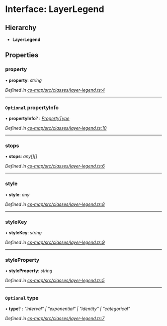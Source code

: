 # Interface: LayerLegend

## Hierarchy

* **LayerLegend**

## Properties

###  property

• **property**: *string*

*Defined in [cs-map/src/classes/layer-legend.ts:4](https://github.com/TNOCS/csnext/blob/dad76c19/packages/cs-map/src/classes/layer-legend.ts#L4)*

___

### `Optional` propertyInfo

• **propertyInfo**? : *[PropertyType](../classes/_cs_data_src_classes_property_type_.propertytype.md)*

*Defined in [cs-map/src/classes/layer-legend.ts:10](https://github.com/TNOCS/csnext/blob/dad76c19/packages/cs-map/src/classes/layer-legend.ts#L10)*

___

###  stops

• **stops**: *any[][]*

*Defined in [cs-map/src/classes/layer-legend.ts:6](https://github.com/TNOCS/csnext/blob/dad76c19/packages/cs-map/src/classes/layer-legend.ts#L6)*

___

###  style

• **style**: *any*

*Defined in [cs-map/src/classes/layer-legend.ts:8](https://github.com/TNOCS/csnext/blob/dad76c19/packages/cs-map/src/classes/layer-legend.ts#L8)*

___

###  styleKey

• **styleKey**: *string*

*Defined in [cs-map/src/classes/layer-legend.ts:9](https://github.com/TNOCS/csnext/blob/dad76c19/packages/cs-map/src/classes/layer-legend.ts#L9)*

___

###  styleProperty

• **styleProperty**: *string*

*Defined in [cs-map/src/classes/layer-legend.ts:5](https://github.com/TNOCS/csnext/blob/dad76c19/packages/cs-map/src/classes/layer-legend.ts#L5)*

___

### `Optional` type

• **type**? : *"interval" | "exponential" | "identity" | "categorical"*

*Defined in [cs-map/src/classes/layer-legend.ts:7](https://github.com/TNOCS/csnext/blob/dad76c19/packages/cs-map/src/classes/layer-legend.ts#L7)*
